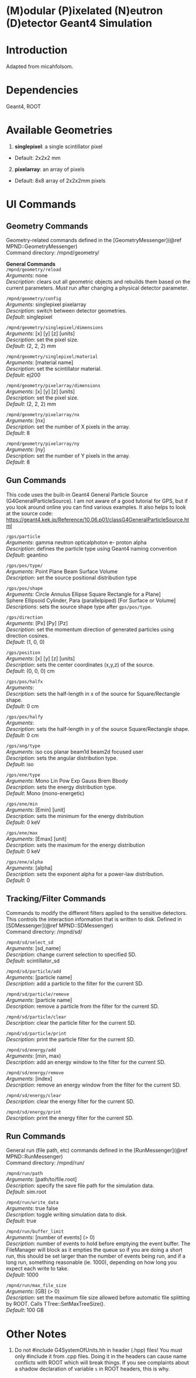 # (M)odular (P)ixelated (N)eutron (D)etector Geant4 Simulation #
# Introduction #
Adapted from micahfolsom.

# Dependencies #
Geant4, ROOT

# Available Geometries #
1. **singlepixel**: a single scintillator pixel
  * Default: 2x2x2 mm
2. **pixelarray**: an array of pixels
  * Default: 8x8 array of 2x2x2mm pixels<br>

# UI Commands #
## Geometry Commands ##
Geometry-related commands defined in the
[GeometryMessenger](@ref MPND::GeometryMessenger)<br>
Command directory: /mpnd/geometry/<br>

**General Commands**<br>
`/mpnd/geometry/reload`<br>
*Arguments*: none<br>
*Description*: clears out all geometric objects and rebuilds them based
on the current parameters. *Must* run after changing a physical detector
parameter.<br>

`/mpnd/geometry/config`<br>
*Arguments*: singlepixel pixelarray<br>
*Description*: switch between detector geometries.<br>
*Default*: singlepixel<br>

`/mpnd/geometry/singlepixel/dimensions`<br>
*Arguments*: [x] [y] [z] [units]<br>
*Description*: set the pixel size.<br>
*Default*: (2, 2, 2) mm<br>

`/mpnd/geometry/singlepixel/material`<br>
*Arguments*: [material name]<br>
*Description*: set the scintillator material.<br>
*Default*: ej200<br>

`/mpnd/geometry/pixelarray/dimensions`<br>
*Arguments*: [x] [y] [z] [units]<br>
*Description*: set the pixel size.<br>
*Default*: (2, 2, 2) mm<br>

`/mpnd/geometry/pixelarray/nx`<br>
*Arguments*: [nx]<br>
*Description*: set the number of X pixels in the array.<br>
*Default*: 8<br>

`/mpnd/geometry/pixelarray/ny`<br>
*Arguments*: [ny]<br>
*Description*: set the number of Y pixels in the array.<br>
*Default*: 8<br>

## Gun Commands ##
This code uses the built-in Geant4 General Particle Source
(G4GeneralParticleSource). I am not aware of a good tutorial for GPS, but
if you look around online you can find various examples. It also helps
to look at the source code: https://geant4.kek.jp/Reference/10.06.p01/classG4GeneralParticleSource.html<br>

`/gps/particle` <br>
*Arguments*: gamma neutron opticalphoton e- proton alpha <br>
*Description*: defines the particle type using Geant4 naming convention <br>
*Default*: geantino <br>

`/gps/pos/type/`<br>
*Arguments*: Point Plane Beam Surface Volume <br>
*Description*: set the source positional distribution type <br>

`/gps/pos/shape` <br>
*Arguments*: Circle Annulus Ellipse Square Rectangle for a Plane] <br>
Sphere Ellipsoid Cylinder, Para (parallelpiped) [For Surface or Volume] <br>
*Descriptions*: sets the source shape type after `gps/pos/type`. <br>

`/gps/direction` <br>
*Arguments*:  [Px] [Py] [Pz] <br>
*Description*: set the momentum direction of generated particles using direction cosines. <br>
*Default*: (1, 0, 0) <br>

`/gps/position` <br>
*Arguments*: [x] [y] [z] [units] <br>
*Description*: sets the center coordinates (x,y,z) of the source.<br>
*Default*: (0, 0, 0) cm <br>

`/gps/pos/halfx` <br>
*Arguments*:  <br>
*Description*: sets the half-length in x of the source for Square/Rectangle shape. <br>
*Default*: 0 cm

`/gps/pos/halfy` <br>
*Arguments*:  <br>
*Description*: sets the half-length in y of the source Square/Rectangle shape. <br>
*Default*: 0 cm

`/gps/ang/type` <br>
*Arguments*:  iso cos planar beam1d beam2d focused user<br>
*Description*: sets the angular distribution type. <br>
*Default*: iso

`/gps/ene/type` <br>
*Arguments*:  Mono Lin Pow Exp Gauss Brem Bbody <br>
*Description*: sets the energy distribution type. <br>
*Default*: Mono (mono-energetic)

`/gps/ene/min` <br>
*Arguments*:  [Emin] [unit] <br>
*Description*: sets the minimum for the energy distribution<br>
*Default*: 0 keV <br>

`/gps/ene/max` <br>
*Arguments*:  [Emax] [unit] <br>
*Description*: sets the maximum for the energy distribution<br>
*Default*: 0 keV <br>

`/gps/ene/alpha` <br>
*Arguments*:  [alpha] <br>
*Description*: sets the exponent alpha for a power-law distribution. <br>
*Default*: 0 <br>

## Tracking/Filter Commands ##
Commands to modify the different filters applied to the sensitive
detectors. This controls the interaction information that is written to
disk. Defined in [SDMessenger](@ref MPND::SDMessenger)<br>
Command directory: /mpnd/sd/<br>

`/mpnd/sd/select_sd`<br>
*Arguments*: [sd\_name]<br>
*Description*: change current selection to specified SD.<br>
*Default*: scintillator\_sd<br>

`/mpnd/sd/particle/add`<br>
*Arguments*: [particle name]<br>
*Description*: add a particle to the filter for the current SD.<br>

`/mpnd/sd/particle/remove`<br>
*Arguments*: [particle name]<br>
*Description*: remove a particle from the filter for the current SD.<br>

`/mpnd/sd/particle/clear`<br>
*Description*: clear the particle filter for the current SD.<br>

`/mpnd/sd/particle/print`<br>
*Description*: print the particle filter for the current SD.<br>

`/mpnd/sd/energy/add`<br>
*Arguments*: [min, max)<br>
*Description*: add an energy window to the filter for the current SD.<br>

`/mpnd/sd/energy/remove`<br>
*Arguments*: [index]<br>
*Description*: remove an energy window from the filter for the current SD.
<br>

`/mpnd/sd/energy/clear`<br>
*Description*: clear the energy filter for the current SD.<br>

`/mpnd/sd/energy/print`<br>
*Description*: print the energy filter for the current SD.<br>

## Run Commands ##
General run (file path, etc) commands defined in the
[RunMessenger](@ref MPND::RunMessenger)<br>
Command directory: /mpnd/run/<br>

`/mpnd/run/path`<br>
*Arguments*: [path/to/file.root]<br>
*Description*: specify the save file path for the simulation data.<br>
*Default*: sim.root<br>

`/mpnd/run/write_data`<br>
*Arguments*: true false<br>
*Description*: toggle writing simulation data to disk.<br>
*Default*: true<br>

`/mpnd/run/buffer_limit`<br>
*Arguments*: [number of events] \(> 0\)<br>
*Description*: number of events to hold before emptying the event buffer.
The FileManager will block as it empties the queue so if you are doing a
short run, this should be set larger than the number of events being run,
and if a long run, something reasonable (ie. 1000), depending on how long
you expect each write to take.<br>
*Default*: 1000<br>

`/mpnd/run/max_file_size`<br>
*Arguments*: [GB] \(> 0\)<br>
*Description*: set the maximum file size allowed before automatic file
splitting by ROOT. Calls TTree::SetMaxTreeSize().<br>
*Default*: 100 GB<br>

# Other Notes #
1. Do not \#include G4SystemOfUnits.hh in header (.hpp) files! You must
only \#include it from .cpp files. Doing it in the headers can cause name
conflicts with ROOT which will break things. If you see complaints about
a shadow declaration of variable `s` in ROOT headers, this is why.<br>
